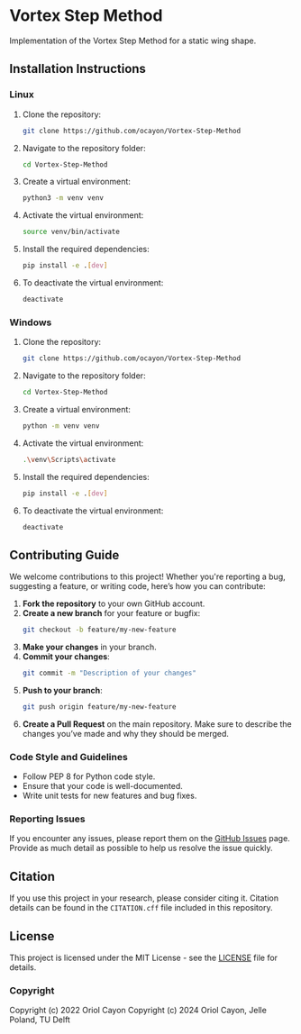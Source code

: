 # Vortex Step Method
Implementation of the Vortex Step Method for a static wing shape.

## Installation Instructions
### Linux
1. Clone the repository:
    ```bash
    git clone https://github.com/ocayon/Vortex-Step-Method
    ```

2. Navigate to the repository folder:
    ```bash
    cd Vortex-Step-Method
    ```

3. Create a virtual environment:
    ```bash
    python3 -m venv venv
    ```

4. Activate the virtual environment:
    ```bash
    source venv/bin/activate
    ```

5. Install the required dependencies:
    ```bash
    pip install -e .[dev]
    ```

6. To deactivate the virtual environment:
    ```bash
    deactivate
    ```

### Windows
1. Clone the repository:
    ```bash
    git clone https://github.com/ocayon/Vortex-Step-Method
    ```

2. Navigate to the repository folder:
    ```bash
    cd Vortex-Step-Method
    ```

3. Create a virtual environment:
    ```bash
    python -m venv venv
    ```

4. Activate the virtual environment:
    ```bash
    .\venv\Scripts\activate
    ```

5. Install the required dependencies:
    ```bash
    pip install -e .[dev]
    ```

6. To deactivate the virtual environment:
    ```bash
    deactivate
    ```

## Contributing Guide
We welcome contributions to this project! Whether you're reporting a bug, suggesting a feature, or writing code, here’s how you can contribute:

1. **Fork the repository** to your own GitHub account.
2. **Create a new branch** for your feature or bugfix:
    ```bash
    git checkout -b feature/my-new-feature
    ```
3. **Make your changes** in your branch.
4. **Commit your changes**:
    ```bash
    git commit -m "Description of your changes"
    ```
5. **Push to your branch**:
    ```bash
    git push origin feature/my-new-feature
    ```
6. **Create a Pull Request** on the main repository. Make sure to describe the changes you’ve made and why they should be merged.

### Code Style and Guidelines
- Follow PEP 8 for Python code style.
- Ensure that your code is well-documented.
- Write unit tests for new features and bug fixes.

### Reporting Issues
If you encounter any issues, please report them on the [GitHub Issues](https://github.com/ocayon/Vortex-Step-Method/issues) page. Provide as much detail as possible to help us resolve the issue quickly.

## Citation
If you use this project in your research, please consider citing it. Citation details can be found in the `CITATION.cff` file included in this repository.

## License
This project is licensed under the MIT License - see the [LICENSE](LICENSE) file for details.

### Copyright
Copyright (c) 2022 Oriol Cayon
Copyright (c) 2024 Oriol Cayon, Jelle Poland, TU Delft
